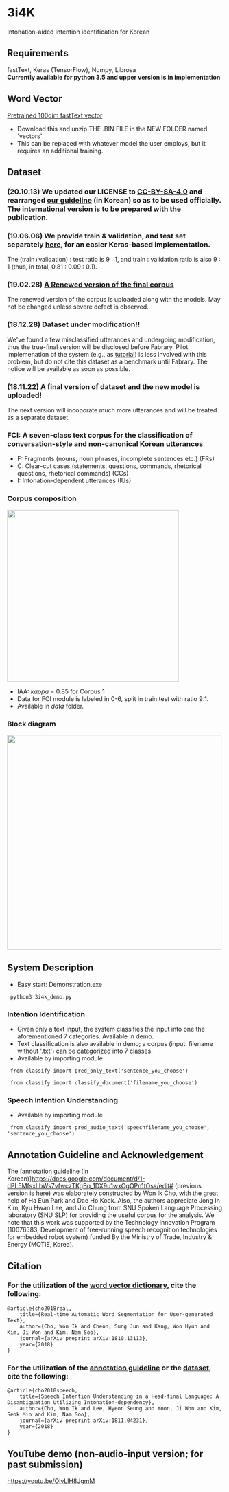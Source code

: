 # 3i4K
Intonation-aided intention identification for Korean

## Requirements
fastText, Keras (TensorFlow), Numpy, Librosa<br/>
**Currently available for python 3.5 and upper version is in implementation**

## Word Vector
[Pretrained 100dim fastText vector](https://drive.google.com/open?id=1jHbjOcnaLourFzNuP47yGQVhBTq6Wgor)
* Download this and unzip THE .BIN FILE in the NEW FOLDER named 'vectors'
* This can be replaced with whatever model the user employs, but it requires an additional training.

## Dataset
### (20.10.13) We updated our LICENSE to [CC-BY-SA-4.0](https://creativecommons.org/licenses/by-sa/4.0/) and rearranged [our guideline](https://docs.google.com/document/d/1-dPL5MfsxLbWs7vfwczTKgBq_1DX9u1wxOgOPn1tOss/edit#) (in Korean) so as to be used officially. The international version is to be prepared with the publication.
### (19.06.06) We provide train & validation, and test set separately [here](https://github.com/warnikchow/3i4k/tree/master/data/train_val_test), for an easier Keras-based implementation.
The (train+validation) : test ratio is 9 : 1, and train : validation ratio is also 9 : 1 (thus, in total, 0.81 : 0.09 : 0.1).
### (19.02.28) [**A Renewed version of the final corpus**](https://github.com/warnikchow/3i4k/blob/master/data/fci.txt)
The renewed version of the corpus is uploaded along with the models. May not be changed unless severe defect is observed.
### (18.12.28) **Dataset under modification!!** 
We've found a few misclassified utterances and undergoing modification, thus the true-final version will be disclosed before Fabrary. Pilot implemenation of the system (e.g., as [tutorial](https://github.com/warnikchow/dlk2nlp)) is less involved with this problem, but do not cite this dataset as a benchmark until Fabrary. The notice will be available as soon as possible.
### (18.11.22) A final version of dataset and the new model is uploaded! 
The next version will incoporate much more utterances and will be treated as a separate dataset.
### FCI: A seven-class text corpus for the classification of conversation-style and non-canonical Korean utterances
* F: Fragments (nouns, noun phrases, incomplete sentences etc.) (FRs)
* C: Clear-cut cases (statements, questions, commands, rhetorical questions, rhetorical commands) (CCs)
* I: Intonation-dependent utterances (IUs)
### Corpus composition<br/>
<image src="https://github.com/warnikchow/3i4k/blob/master/images/portion.PNG" width="400"><br/>
* IAA: *kappa* = 0.85 for Corpus 1
* Data for FCI module is labeled in 0-6, split in train:test with ratio 9:1. 
* Available in *data* folder.

  
### Block diagram<br/>
<image src="https://github.com/warnikchow/3i4k/blob/master/images/fig1.png" width="500"><br/>

## System Description
* Easy start: Demonstration.exe
<pre><code> python3 3i4k_demo.py </code></pre>

### Intention Identification
- Given only a text input, the system classifies the input into one the aforementioned 7 categories. Available in demo.
- Text classification is also available in demo;  a corpus (input: filename without '.txt') can be categorized into 7 classes.
- Available by importing module
<pre><code> from classify import pred_only_text('sentence_you_choose') </code></pre>
<pre><code> from classify import classify_document('filename_you_choose') </code></pre>

### Speech Intention Understanding
- Available by importing module
<pre><code> from classify import pred_audio_text('speechfilename_you_choose', 'sentence_you_choose') </code></pre>

## Annotation Guideline and Acknowledgement
The [annotation guideline (in Korean)]https://docs.google.com/document/d/1-dPL5MfsxLbWs7vfwczTKgBq_1DX9u1wxOgOPn1tOss/edit# (previous version is [here](https://drive.google.com/open?id=1AvxzEHr7wccMw7LYh0J3Xbx5GLFfcvMW)) was elaborately constructed by Won Ik Cho, with the great help of Ha Eun Park and Dae Ho Kook. Also, the authors appreciate Jong In Kim, Kyu Hwan Lee, and Jio Chung from SNU Spoken Language Processing laboratory (SNU SLP) for providing the useful corpus for the analysis. We note that this work was supported by the Technology Innovation Program (10076583, Development of free-running speech recognition technologies for embedded robot system) funded By the Ministry of Trade, Industry & Energy (MOTIE, Korea).

## Citation
### For the utilization of the [word vector dictionary](https://drive.google.com/open?id=1jHbjOcnaLourFzNuP47yGQVhBTq6Wgor), cite the following:
```
@article{cho2018real,
	title={Real-time Automatic Word Segmentation for User-generated Text},
	author={Cho, Won Ik and Cheon, Sung Jun and Kang, Woo Hyun and Kim, Ji Won and Kim, Nam Soo},
	journal={arXiv preprint arXiv:1810.13113},
	year={2018}
}
```
### For the utilization of the [annotation guideline](https://docs.google.com/document/d/1-dPL5MfsxLbWs7vfwczTKgBq_1DX9u1wxOgOPn1tOss/edit#) or the [dataset](https://github.com/warnikchow/3i4k/blob/master/data/fci.txt), cite the following:
```
@article{cho2018speech,
	title={Speech Intention Understanding in a Head-final Language: A Disambiguation Utilizing Intonation-dependency},
	author={Cho, Won Ik and Lee, Hyeon Seung and Yoon, Ji Won and Kim, Seok Min and Kim, Nam Soo},
	journal={arXiv preprint arXiv:1811.04231},
	year={2018}
}
```

## YouTube demo (non-audio-input version; for past submission)
https://youtu.be/OlvLlH8JgmM
